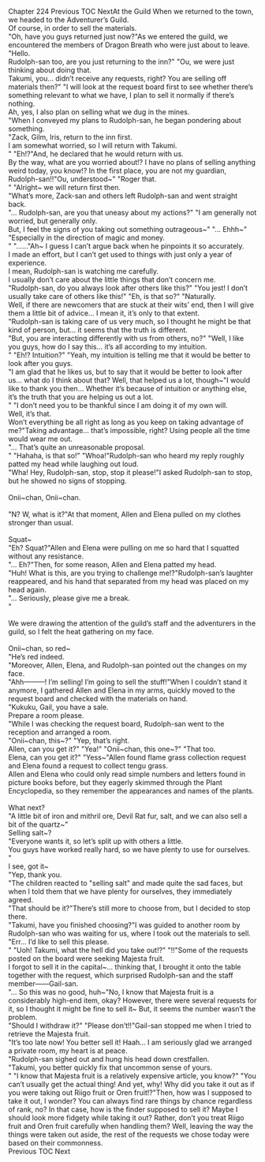 Chapter 224 Previous TOC NextAt the Guild When we returned to the town, we headed to the Adventurer’s Guild.<br/>
 Of course, in order to sell the materials.<br/>
"Oh, have you guys returned just now?"As we entered the guild, we encountered the members of Dragon Breath who were just about to leave.<br/>
"Hello.<br/>
 Rudolph-san too, are you just returning to the inn?" "Ou, we were just thinking about doing that.<br/>
 Takumi, you… didn’t receive any requests, right? You are selling off materials then?" "I will look at the request board first to see whether there’s something relevant to what we have, I plan to sell it normally if there’s nothing.<br/>
 Ah, yes, I also plan on selling what we dug in the mines.<br/>
"When I conveyed my plans to Rudolph-san, he began pondering about something.<br/>
    "Zack, Gilm, Iris, return to the inn first.<br/>
 I am somewhat worried, so I will return with Takumi.<br/>
" "Eh!?"And, he declared that he would return with us.<br/>
 By the way, what are you worried about!? I have no plans of selling anything weird today, you know!? In the first place, you are not my guardian, Rudolph-san!!"Ou, understood~" "Roger that.<br/>
" "Alright~ we will return first then.<br/>
"What’s more, Zack-san and others left Rudolph-san and went straight back.<br/>
"… Rudolph-san, are you that uneasy about my actions?" "I am generally not worried, but generally only.<br/>
 But, I feel the signs of you taking out something outrageous~" "… Ehhh~" "Especially in the direction of magic and money.<br/>
" "……"Ah~ I guess I can’t argue back when he pinpoints it so accurately.<br/>
 I made an effort, but I can’t get used to things with just only a year of experience.<br/>
 I mean, Rudolph-san is watching me carefully.<br/>
 I usually don’t care about the little things that don’t concern me.<br/>
"Rudolph-san, do you always look after others like this?" "You jest! I don’t usually take care of others like this!" "Eh, is that so?" "Naturally.<br/>
 Well, if there are newcomers that are stuck at their wits’ end, then I will give them a little bit of advice… I mean it, it’s only to that extent.<br/>
"Rudolph-san is taking care of us very much, so I thought he might be that kind of person, but… it seems that the truth is different.<br/>
"But, you are interacting differently with us from others, no?" "Well, I like you guys, how do I say this… it’s all according to my intuition.<br/>
" "Eh!? Intuition?" "Yeah, my intuition is telling me that it would be better to look after you guys.<br/>
"I am glad that he likes us, but to say that it would be better to look after us… what do I think about that? Well, that helped us a lot, though~"I would like to thank you then… Whether it’s because of intuition or anything else, it’s the truth that you are helping us out a lot.<br/>
" "I don’t need you to be thankful since I am doing it of my own will.<br/>
 Well, it’s that.<br/>
 Won’t everything be all right as long as you keep on taking advantage of me?"Taking advantage… that’s impossible, right? Using people all the time would wear me out.<br/>
"… That’s quite an unreasonable proposal.<br/>
" "Hahaha, is that so!" "Whoa!"Rudolph-san who heard my reply roughly patted my head while laughing out loud.<br/>
"Wha! Hey, Rudolph-san, stop, stop it please!"I asked Rudolph-san to stop, but he showed no signs of stopping.<br/>
<br/>
Onii~chan, Onii~chan.<br/>
<br/>
 "N? W, what is it?"At that moment, Allen and Elena pulled on my clothes stronger than usual.<br/>
<br/>
Squat~<br/>
 "Eh? Squat?"Allen and Elena were pulling on me so hard that I squatted without any resistance.<br/>
"… Eh?"Then, for some reason, Allen and Elena patted my head.<br/>
"Huh! What is this, are you trying to challenge me!?"Rudolph-san’s laughter reappeared, and his hand that separated from my head was placed on my head again.<br/>
"… Seriously, please give me a break.<br/>
"<br/><br/>
We were drawing the attention of the guild’s staff and the adventurers in the guild, so I felt the heat gathering on my face.<br/>
<br/>
Onii~chan, so red~<br/>
 "He’s red indeed.<br/>
"Moreover, Allen, Elena, and Rudolph-san pointed out the changes on my face.<br/>
"Ahh———! I’m selling! I’m going to sell the stuff!"When I couldn’t stand it anymore, I gathered Allen and Elena in my arms, quickly moved to the request board and checked with the materials on hand.<br/>
"Kukuku, Gail, you have a sale.<br/>
 Prepare a room please.<br/>
"While I was checking the request board, Rudolph-san went to the reception and arranged a room.<br/>
"Onii~chan, this~?" "Yep, that’s right.<br/>
 Allen, can you get it?" "Yea!" "Onii~chan, this one~?" "That too.<br/>
 Elena, can you get it?" "Yess~"Allen found flame grass collection request and Elena found a request to collect tengu grass.<br/>
 Allen and Elena who could only read simple numbers and letters found in picture books before, but they eagerly skimmed through the Plant Encyclopedia, so they remember the appearances and names of the plants.<br/>
<br/>
What next?<br/>
 "A little bit of iron and mithril ore, Devil Rat fur, salt, and we can also sell a bit of the quartz~" <br/>
Selling salt~?<br/>
 "Everyone wants it, so let’s split up with others a little.<br/>
 You guys have worked really hard, so we have plenty to use for ourselves.<br/>
" <br/>
I see, got it~<br/>
 "Yep, thank you.<br/>
"The children reacted to "selling salt" and made quite the sad faces, but when I told them that we have plenty for ourselves, they immediately agreed.<br/>
"That should be it?"There’s still more to choose from, but I decided to stop there.<br/>
"Takumi, have you finished choosing?"I was guided to another room by Rudolph-san who was waiting for us, where I took out the materials to sell.<br/>
"Err… I’d like to sell this please.<br/>
" "Uoh! Takumi, what the hell did you take out!?" "!!"Some of the requests posted on the board were seeking Majesta fruit.<br/>
 I forgot to sell it in the capital~… thinking that, I brought it onto the table together with the request, which surprised Rudolph-san and the staff member——Gail-san.<br/>
"… So this was no good, huh~"No, I know that Majesta fruit is a considerably high-end item, okay? However, there were several requests for it, so I thought it might be fine to sell it~ But, it seems the number wasn’t the problem.<br/>
"Should I withdraw it?" "Please don’t!!"Gail-san stopped me when I tried to retrieve the Majesta fruit.<br/>
"It’s too late now! You better sell it! Haah… I am seriously glad we arranged a private room, my heart is at peace.<br/>
"Rudolph-san sighed out and hung his head down crestfallen.<br/>
"Takumi, you better quickly fix that uncommon sense of yours.<br/>
" "I know that Majesta fruit is a relatively expensive article, you know?" "You can’t usually get the actual thing! And yet, why! Why did you take it out as if you were taking out Riigo fruit or Oren fruit!?"Then, how was I supposed to take it out, I wonder? You can always find rare things by chance regardless of rank, no? In that case, how is the finder supposed to sell it? Maybe I should look more fidgety while taking it out? Rather, don’t you treat Riigo fruit and Oren fruit carefully when handling them? Well, leaving the way the things were taken out aside, the rest of the requests we chose today were based on their commonness.<br/>
 Previous TOC Next<br/><br/>
